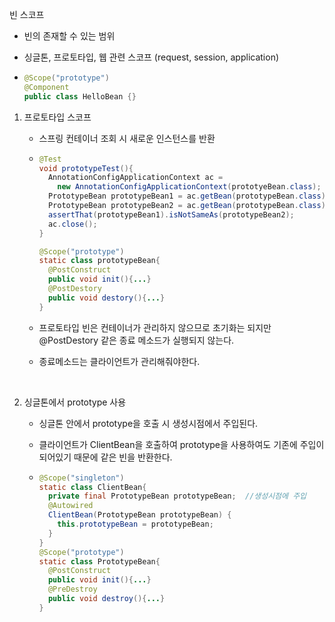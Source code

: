 빈 스코프

- 빈의 존재할 수 있는 범위

- 싱글톤, 프로토타입, 웹 관련 스코프 (request, session, application)

- ```java
  @Scope("prototype")
  @Component
  public class HelloBean {}
  ```



1. 프로토타입 스코프

   - 스프링 컨테이너 조회 시 새로운 인스턴스를 반환

   - ```java
     @Test
     void prototypeTest(){
       AnnotationConfigApplicationContext ac = 
         new AnnotationConfigApplicationContext(prototyeBean.class);
       PrototypeBean prototypeBean1 = ac.getBean(prototypeBean.class);
       PrototypeBean prototypeBean2 = ac.getBean(prototypeBean.class);
       assertThat(prototypeBean1).isNotSameAs(prototypeBean2);
       ac.close();
     }

     @Scope("prototype")
     static class prototypeBean{
       @PostConstruct
       public void init(){...}
       @PostDestory
       public void destory(){...}
     }
     ```

   - 프로토타입 빈은 컨테이너가 관리하지 않으므로 초기화는 되지만 @PostDestory 같은 종료 메소드가 실행되지 않는다.

   - 종료메소드는 클라이언트가 관리해줘야한다.

     ​

2. 싱글톤에서 prototype 사용

   - 싱글톤 안에서 prototype을 호출 시 생성시점에서 주입된다.

   - 클라이언트가 ClientBean을 호출하여 prototype을 사용하여도 기존에 주입이 되어있기 때문에 같은 빈을 반환한다.

   - ```java
     @Scope("singleton")
     static class ClientBean{
       private final PrototypeBean prototypeBean;  //생성시점에 주입
       @Autowired
       ClientBean(PrototypeBean prototypeBean) {
         this.prototypeBean = prototypeBean;
       }
     }
     @Scope("prototype")
     static class PrototypeBean{
       @PostConstruct
       public void init(){...}
       @PreDestroy
       public void destroy(){...}
     }
     ```

     ​

